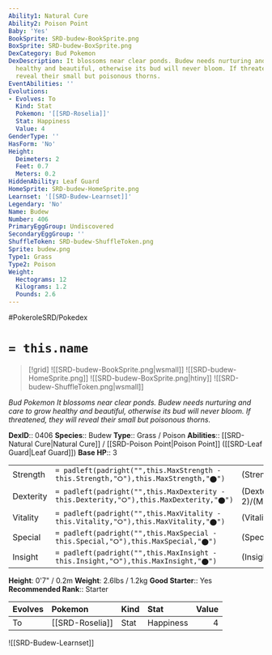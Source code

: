 ```yaml
---
Ability1: Natural Cure
Ability2: Poison Point
Baby: 'Yes'
BookSprite: SRD-budew-BookSprite.png
BoxSprite: SRD-budew-BoxSprite.png
DexCategory: Bud Pokemon
DexDescription: It blossoms near clear ponds. Budew needs nurturing and care to grow
  healthy and beautiful, otherwise its bud will never bloom. If threatened, they will
  reveal their small but poisonous thorns.
EventAbilities: ''
Evolutions:
- Evolves: To
  Kind: Stat
  Pokemon: '[[SRD-Roselia]]'
  Stat: Happiness
  Value: 4
GenderType: ''
HasForm: 'No'
Height:
  Deimeters: 2
  Feet: 0.7
  Meters: 0.2
HiddenAbility: Leaf Guard
HomeSprite: SRD-budew-HomeSprite.png
Learnset: '[[SRD-Budew-Learnset]]'
Legendary: 'No'
Name: Budew
Number: 406
PrimaryEggGroup: Undiscovered
SecondaryEggGroup: ''
ShuffleToken: SRD-budew-ShuffleToken.png
Sprite: budew.png
Type1: Grass
Type2: Poison
Weight:
  Hectograms: 12
  Kilograms: 1.2
  Pounds: 2.6
---
```


#PokeroleSRD/Pokedex

# `= this.name`

> [!grid]
> ![[SRD-budew-BookSprite.png|wsmall]]
> ![[SRD-budew-HomeSprite.png]]
> ![[SRD-budew-BoxSprite.png|htiny]]
> ![[SRD-budew-ShuffleToken.png|wsmall]]


*Bud Pokemon*
*It blossoms near clear ponds. Budew needs nurturing and care to grow healthy and beautiful, otherwise its bud will never bloom. If threatened, they will reveal their small but poisonous thorns.*

**DexID**:: 0406
**Species**:: Budew
**Type**:: Grass / Poison
**Abilities**:: [[SRD-Natural Cure|Natural Cure]] / [[SRD-Poison Point|Poison Point]] ([[SRD-Leaf Guard|Leaf Guard]])
**Base HP**:: 3

|           |                                                                                        |                                          |
| --------- | -------------------------------------------------------------------------------------- | ---------------------------------------- |
| Strength  | `= padleft(padright("",this.MaxStrength - this.Strength,"⭘"),this.MaxStrength,"⬤")`    | (Strength::1)/(MaxStrength::3)   |
| Dexterity | `= padleft(padright("",this.MaxDexterity - this.Dexterity,"⭘"),this.MaxDexterity,"⬤")` | (Dexterity:: 2)/(MaxDexterity::4) |
| Vitality  | `= padleft(padright("",this.MaxVitality - this.Vitality,"⭘"),this.MaxVitality,"⬤")`    | (Vitality::1)/(MaxVitality::3)   |
| Special   | `= padleft(padright("",this.MaxSpecial - this.Special,"⭘"),this.MaxSpecial,"⬤")`       | (Special::2)/(MaxSpecial::4)     |
| Insight   | `= padleft(padright("",this.MaxInsight - this.Insight,"⭘"),this.MaxInsight,"⬤")`       | (Insight::2)/(MaxInsight::5)     |

**Height**: 0'7" / 0.2m
**Weight**: 2.6lbs / 1.2kg
**Good Starter**:: Yes
**Recommended Rank**:: Starter

| Evolves   | Pokemon         | Kind   | Stat      |   Value |
|:----------|:----------------|:-------|:----------|--------:|
| To        | [[SRD-Roselia]] | Stat   | Happiness |       4 |

![[SRD-Budew-Learnset]]
